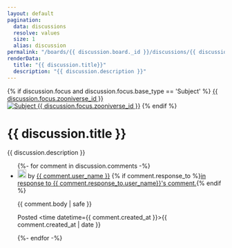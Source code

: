 ```yaml
---
layout: default
pagination:
  data: discussions
  resolve: values
  size: 1
  alias: discussion
permalink: "/boards/{{ discussion.board._id }}/discussions/{{ discussion.zooniverse_id}}/"
renderData:
  title: "{{ discussion.title}}"
  description: "{{ discussion.description }}"
---
```

<div class="subject-page">
<div class="focus container">
{% if discussion.focus and discussion.focus.base_type == 'Subject' %}
<a href="/subjects/{{ discussion.focus.zooniverse_id }}">{{ discussion.focus.zooniverse_id }}</a>
<a href="/subjects/{{ discussion.focus.zooniverse_id }}"><img alt="Subject {{ discussion.focus.zooniverse_id }}" src={{ discussion.focus.location.standard }}></a>
{% endif %}
</div>
<div>
<h1>{{ discussion.title }}</h1>
<p>{{ discussion.description }}</p>
<ul class="container">
{%- for comment in discussion.comments -%}
<li id={{ comment._id }} class="comment">
<a href="/users/{{ comment.user_name }}"><img width=20 height=20 src="https://api.zooniverse.org/talk/avatars/{{ comment.user_zooniverse_id }}" class="avatar" onerror="window.defaultAvatar(this)"></a> by <a href="/users/{{ comment.user_name }}">{{ comment.user_name }}</a> {% if comment.response_to %}<a href="#{{ comment.response_to._id }}">in response to {{ comment.response_to.user_name}}'s comment.</a>{% endif %}

{{ comment.body | safe }}

Posted <time datetime={{ comment.created_at }}>{{ comment.created_at | date }}</time>
</li>
{%- endfor -%}
</ul>
</div>
</div>
